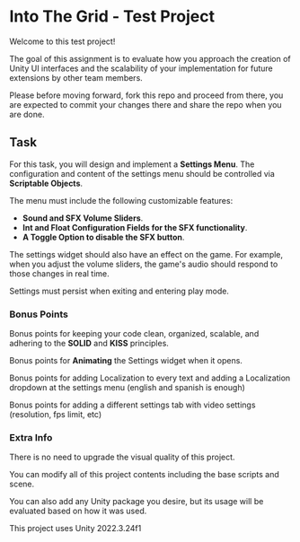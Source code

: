 # Into The Grid - Test Project

Welcome to this test project! 

The goal of this assignment is to evaluate how you approach the creation of Unity UI interfaces and the scalability of your implementation for future extensions by other team members.

Please before moving forward, fork this repo and proceed from there, you are expected to commit your changes there and share the repo when you are done. 

## Task

For this task, you will design and implement a **Settings Menu**. The configuration and content of the settings menu should be controlled via **Scriptable Objects**.

The menu must include the following customizable features:

- **Sound and SFX Volume Sliders**.
- **Int and Float Configuration Fields for the SFX functionality**.
- **A Toggle Option to disable the SFX button**.

The settings widget should also have an effect on the game. For example, when you adjust the volume sliders, the game's audio should respond to those changes in real time. 

Settings must persist when exiting and entering play mode. 

### Bonus Points

Bonus points for keeping your code clean, organized, scalable, and adhering to the **SOLID** and **KISS** principles.

Bonus points for **Animating** the Settings widget when it opens.

Bonus points for adding Localization to every text and adding a Localization dropdown at the settings menu (english and spanish is enough)

Bonus points for adding a different settings tab with video settings (resolution, fps limit, etc)

### Extra Info

There is no need to upgrade the visual quality of this project.

You can modify all of this project contents including the base scripts and scene.

You can also add any Unity package you desire, but its usage will be evaluated based on how it was used. 

This project uses Unity 2022.3.24f1